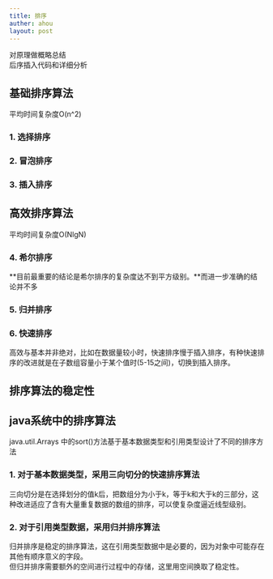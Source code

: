 ```yaml
---
title: 排序 
auther: ahou
layout: post
---
```


对原理做概略总结  
后序插入代码和详细分析

## 基础排序算法  
平均时间复杂度O(n^2)  

### 1. 选择排序

### 2. 冒泡排序

### 3. 插入排序

## 高效排序算法
平均时间复杂度O(NlgN)
### 4. 希尔排序

**目前最重要的结论是希尔排序的复杂度达不到平方级别。**而进一步准确的结论并不多
### 5. 归并排序

### 6. 快速排序


高效与基本并非绝对，比如在数据量较小时，快速排序慢于插入排序，有种快速排序的改进就是在子数组容量小于某个值时(5-15之间)，切换到插入排序。

## 排序算法的稳定性


## java系统中的排序算法
java.util.Arrays 中的sort()方法基于基本数据类型和引用类型设计了不同的排序方法  
### 1. 对于基本数据类型，采用**三向切分**的**快速排序**算法  
三向切分是在选择划分的值k后，把数组分为小于k，等于k和大于k的三部分，这种改进适应了含有大量重复数据的数组的排序，可以使复杂度逼近线型级别。
### 2. 对于引用类型数据，采用归并排序算法
归并排序是稳定的排序算法，这在引用类型数据中是必要的，因为对象中可能存在其他有顺序意义的字段。  
但归并排序需要额外的空间进行过程中的存储，这里用空间换取了稳定性。